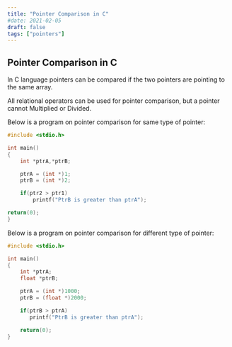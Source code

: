 ```yaml
---
title: "Pointer Comparison in C"
#date: 2021-02-05
draft: false
tags: ["pointers"]
---
```


## Pointer Comparison in C

In C language pointers can be compared if the two pointers are pointing to the same array.

All relational operators can be used for pointer comparison, but a pointer cannot Multiplied or Divided.

Below is a program on pointer comparison for same type of pointer:

```c
#include <stdio.h>

int main()
{
    int *ptrA,*ptrB;

    ptrA = (int *)1;
    ptrB = (int *)2;

    if(ptr2 > ptr1)
        printf("PtrB is greater than ptrA");

return(0);
}
```

Below is a program on pointer comparison for different type of pointer:

```c
#include <stdio.h>

int main()
{
    int *ptrA;
    float *ptrB;

    ptrA = (int *)1000;
    ptrB = (float *)2000;

    if(ptrB > ptrA)
       printf("PtrB is greater than ptrA");

    return(0);
}
```
